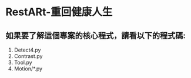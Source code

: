# RestARt-重回健康人生
## 如果要了解這個專案的核心程式，請看以下的程式碼:

1. Detect4.py
2. Contrast.py
3. Tool.py
4. Motion/*.py

